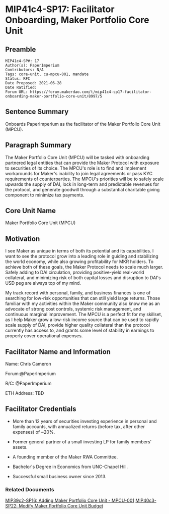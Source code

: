 # MIP41c4-SP17: Facilitator Onboarding, Maker Portfolio Core Unit

## Preamble

```
MIP41c4-SP#: 17
Author(s): PaperImperium
Contributors: N/A
Tags: core-unit, cu-mpcu-001, mandate
Status: RFC
Date Proposed: 2021-06-28
Date Ratified:
Forum URL: https://forum.makerdao.com/t/mip41c4-sp17-facilitator-onboarding-maker-portfolio-core-unit/8997/5
```

## Sentence Summary

Onboards PaperImperium as the facilitator of the Maker Portfolio Core Unit (MPCU).

## Paragraph Summary

The Maker Portfolio Core Unit (MPCU) will be tasked with onboarding partnered legal entities that can provide the Maker Protocol with exposure to securities of its choice. The MPCU's role is to find and implement workarounds for Maker's inability to join legal agreements or pass KYC requirements of counterparties. The MPCU's priorities will be to safely scale upwards the supply of DAI, lock in long-term and predictable revenues for the protocol, and generate goodwill through a substantial charitable giving component to minimize tax payments.

## Core Unit Name

Maker Portfolio Core Unit (MPCU)

## Motivation

I see Maker as unique in terms of both its potential and its capabilities. I want to see the protocol grow into a leading role in guiding and stabilizing the world economy, while also growing profitability for MKR holders. To achieve both of these goals, the Maker Protocol needs to scale much larger. Safely adding to DAI circulation, providing positive-yield real-world collateral, and minimizing risk of both capital losses and disruption to DAI's USD peg are always top of my mind.

My track record with personal, family, and business finances is one of searching for low-risk opportunities that can still yield large returns. Those familiar with my activities within the Maker community also know me as an advocate of strong cost controls, systemic risk management, and continuous marginal improvement. The MPCU is a perfect fit for my skillset, as I help Maker grow a low-risk income source that can be used to rapidly scale supply of DAI, provide higher quality collateral than the protocol currently has access to, and grants some level of stability in earnings to properly cover operational expenses.

## Facilitator Name and Information

Name: Chris Cameron

Forum:@PaperImperium

R/C: @PaperImperium

ETH Address: TBD

## Facilitator Credentials

* More than 12 years of securities investing experience in personal and family accounts, with annualized returns (before tax, after other expenses) of ~20%.

* Former general partner of a small investing LP for family members' assets.

* A founding member of the Maker RWA Committee.

* Bachelor's Degree in Economics from UNC-Chapel Hill.

* Successful small business owner since 2013.

### Related Documents
[MIP39c2-SP16: Adding Maker Portfolio Core Unit - MPCU-001](https://forum.makerdao.com/t/mip39c2-spxx-adding-maker-portfolio-core-unit-mpcu-001/8996)
[MIP40c3-SP22: Modify Maker Portfolio Core Unit Budget](https://forum.makerdao.com/t/mip40c3-sp15-modify-maker-portfolio-core-unit-budget/8998)
